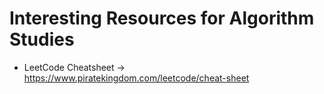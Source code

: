 # Interesting Resources for Algorithm Studies

- LeetCode Cheatsheet -> https://www.piratekingdom.com/leetcode/cheat-sheet